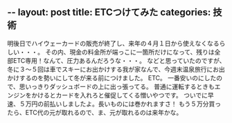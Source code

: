 --
layout: post
title: ETCつけてみた
categories: 技術
--

明後日でハイウェーカードの販売が終了し、来年の４月１日から使えなくなるらしい・・・。
その内、現金の料金所が端っこに一箇所だけになって、残りは全部ETC専用！なんて、圧力あるんだろうな・・・。
などと思っていたのですが、冬に３～５回は車でスキーにお出かけする我が家なんで、今週末温泉旅行にお出かけするのを勢いにして冬が来る前につけました。
ETC。
一番安いのにしたので、思いっきりダッシュボードの上に出っ張ってる。
普通に運転するときもエンジンをかけるとカードを入れろと催促してくる憎いやつです。
ついでに早速、５万円の前払いしましたよ。長いものには巻かれますさ！
もう５万分買ったら、ETC代の元が取れるので、ま、元が取れるのは来年かな。
